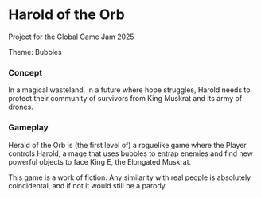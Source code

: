 # Harold of the Orb
Project for the Global Game Jam 2025

Theme: Bubbles

### Concept
In a magical wasteland, in a future where hope struggles, Harold needs to protect their community of survivors from King Muskrat and its army of drones. 

### Gameplay
Herald of the Orb is (the first level of) a roguelike game where the Player controls Harold, a mage that uses bubbles to entrap enemies and find new powerful objects to face King E, the Elongated Muskrat. 

This game is a work of fiction. Any similarity with real people is absolutely coincidental, and if not it would still be a parody. 
